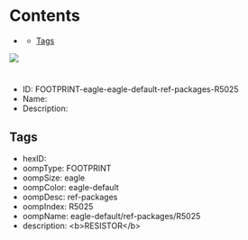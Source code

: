 



Contents
========

* [](#)
	* [Tags](#tags)
  
![][im]
# 

- ID: FOOTPRINT-eagle-eagle-default-ref-packages-R5025
- Name: 
- Description: 

## Tags

- hexID: 
- oompType: FOOTPRINT
- oompSize: eagle
- oompColor: eagle-default
- oompDesc: ref-packages
- oompIndex: R5025
- oompName: eagle-default/ref-packages/R5025
- description: &lt;b&gt;RESISTOR&lt;/b&gt;



[im]: image.png
